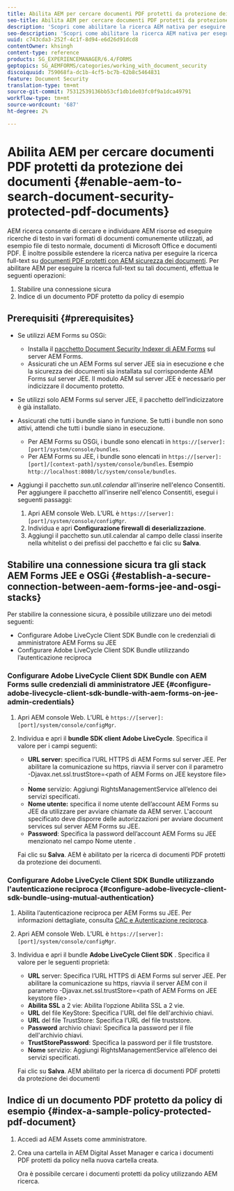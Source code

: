 ```yaml
---
title: Abilita AEM per cercare documenti PDF protetti da protezione dei documenti
seo-title: Abilita AEM per cercare documenti PDF protetti da protezione dei documenti
description: 'Scopri come abilitare la ricerca AEM nativa per eseguire la ricerca full-text sui documenti PDF protetti da DRM.  '
seo-description: 'Scopri come abilitare la ricerca AEM nativa per eseguire la ricerca full-text sui documenti PDF protetti da DRM.  '
uuid: c743cda3-252f-4c1f-8d94-e6d26d91dcd8
contentOwner: khsingh
content-type: reference
products: SG_EXPERIENCEMANAGER/6.4/FORMS
geptopics: SG_AEMFORMS/categories/working_with_document_security
discoiquuid: 759068fa-dc1b-4cf5-bc7b-62b8c5464831
feature: Document Security
translation-type: tm+mt
source-git-commit: 75312539136bb53cf1db1de03fc0f9a1dca49791
workflow-type: tm+mt
source-wordcount: '687'
ht-degree: 2%

---
```



# Abilita AEM per cercare documenti PDF protetti da protezione dei documenti {#enable-aem-to-search-document-security-protected-pdf-documents}

AEM ricerca consente di cercare e individuare AEM risorse ed eseguire ricerche di testo in vari formati di documenti comunemente utilizzati, ad esempio file di testo normale, documenti di Microsoft Office e documenti PDF. È inoltre possibile estendere la ricerca nativa per eseguire la ricerca full-text su [documenti PDF protetti con AEM sicurezza dei documenti](/help/forms/using/admin-help/document-security.md). Per abilitare AEM per eseguire la ricerca full-text su tali documenti, effettua le seguenti operazioni:

1. Stabilire una connessione sicura
1. Indice di un documento PDF protetto da policy di esempio

## Prerequisiti {#prerequisites}

* Se utilizzi AEM Forms su OSGi:

   * Installa il [pacchetto Document Security Indexer di AEM Forms](https://helpx.adobe.com/it/aem-forms/kb/aem-forms-releases.html) sul server AEM Forms.
   * Assicurati che un AEM Forms sul server JEE sia in esecuzione e che la sicurezza dei documenti sia installata sul corrispondente AEM Forms sul server JEE. Il modulo AEM sul server JEE è necessario per indicizzare il documento protetto.

* Se utilizzi solo AEM Forms sul server JEE, il pacchetto dell’indicizzatore è già installato.
* Assicurati che tutti i bundle siano in funzione. Se tutti i bundle non sono attivi, attendi che tutti i bundle siano in esecuzione.

   * Per AEM Forms su OSGi, i bundle sono elencati in `https://[server]:[port]/system/console/bundles`.
   * Per AEM Forms su JEE, i bundle sono elencati in `https://[server]:[port]/[context-path]/system/console/bundles`. Esempio `http://localhost:8080/lc/system/console/bundles`.

* Aggiungi il pacchetto *sun.util.calendar* all&#39;inserire nell&#39;elenco Consentiti. Per aggiungere il pacchetto all&#39;inserire nell&#39;elenco Consentiti, esegui i seguenti passaggi:

   1. Apri AEM console Web. L’URL è `https://[server]:[port]/system/console/configMgr`.
   1. Individua e apri **Configurazione firewall di deserializzazione**.
   1. Aggiungi il pacchetto sun.util.calendar al campo delle classi inserite nella whitelist o dei prefissi del pacchetto e fai clic su **Salva**.

## Stabilire una connessione sicura tra gli stack AEM Forms JEE e OSGi {#establish-a-secure-connection-between-aem-forms-jee-and-osgi-stacks}

Per stabilire la connessione sicura, è possibile utilizzare uno dei metodi seguenti:

* Configurare Adobe LiveCycle Client SDK Bundle con le credenziali di amministratore AEM Forms su JEE
* Configurare Adobe LiveCycle Client SDK Bundle utilizzando l’autenticazione reciproca

### Configurare Adobe LiveCycle Client SDK Bundle con AEM Forms sulle credenziali di amministratore JEE {#configure-adobe-livecycle-client-sdk-bundle-with-aem-forms-on-jee-admin-credentials}

1. Apri AEM console Web. L’URL è `https://[server]:[port]/system/console/configMgr`.
1. Individua e apri il **bundle SDK client Adobe LiveCycle**. Specifica il valore per i campi seguenti:

   * **URL server:** specifica l’URL HTTPS di AEM Forms sul server JEE. Per abilitare la comunicazione su https, riavvia il server con il parametro -Djavax.net.ssl.trustStore=&lt;path of AEM Forms on JEE keystore file> .
   * **Nome** servizio: Aggiungi RightsManagementService all’elenco dei servizi specificati.
   * **Nome utente:** specifica il nome utente dell’account AEM Forms su JEE da utilizzare per avviare chiamate da AEM server. L&#39;account specificato deve disporre delle autorizzazioni per avviare document services sul server AEM Forms su JEE.
   * **Password**: Specifica la password dell’account AEM Forms su JEE menzionato nel campo Nome utente .

   Fai clic su **Salva**. AEM è abilitato per la ricerca di documenti PDF protetti da protezione dei documenti.

### Configurare Adobe LiveCycle Client SDK Bundle utilizzando l&#39;autenticazione reciproca {#configure-adobe-livecycle-client-sdk-bundle-using-mutual-authentication}

1. Abilita l’autenticazione reciproca per AEM Forms su JEE. Per informazioni dettagliate, consulta [CAC e Autenticazione reciproca](https://helpx.adobe.com/livecycle/kb/cac-mutual-authentication.html).
1. Apri AEM console Web. L’URL è `https://[server]:[port]/system/console/configMgr`.
1. Individua e apri il bundle **Adobe LiveCycle Client SDK** . Specifica il valore per le seguenti proprietà:

   * **URL** server: Specifica l’URL HTTPS di AEM Forms sul server JEE. Per abilitare la comunicazione su https, riavvia il server AEM con il parametro -Djavax.net.ssl.trustStore=&lt;path of AEM Forms on JEE keystore file> .
   * **Abilita SSL** a 2 vie: Abilita l’opzione Abilita SSL a 2 vie.
   * **URL** del file KeyStore: Specifica l&#39;URL del file dell&#39;archivio chiavi.
   * **URL** del file TrustStore: Specifica l’URL del file truststore.
   * **Password** archivio chiavi: Specifica la password per il file dell&#39;archivio chiavi.
   * **TrustStorePassword**: Specifica la password per il file truststore.
   * **Nome** servizio: Aggiungi RightsManagementService all’elenco dei servizi specificati.

   Fai clic su **Salva**. AEM abilitato per la ricerca di documenti PDF protetti da protezione dei documenti

## Indice di un documento PDF protetto da policy di esempio {#index-a-sample-policy-protected-pdf-document}

1. Accedi ad AEM Assets come amministratore.
1. Crea una cartella in AEM Digital Asset Manager e carica i documenti PDF protetti da policy nella nuova cartella creata.

   Ora è possibile cercare i documenti protetti da policy utilizzando AEM ricerca.

